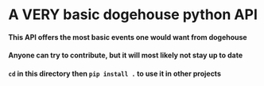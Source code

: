 # A VERY basic dogehouse python API

#### This API offers the most basic events one would want from dogehouse

#### Anyone can try to contribute, but it will most likely not stay up to date

#### ``cd`` in this directory then ``pip install .`` to use it in other projects